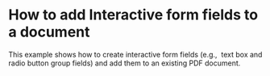 # How to add Interactive form fields to a document


This example shows how to create interactive form fields (e.g.,  text box and radio button group fields) and add them to an existing PDF document.

<br/>


